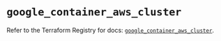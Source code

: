 # `google_container_aws_cluster`

Refer to the Terraform Registry for docs: [`google_container_aws_cluster`](https://registry.terraform.io/providers/hashicorp/google/6.4.0/docs/resources/container_aws_cluster).
